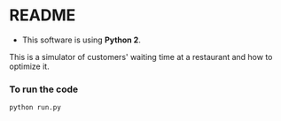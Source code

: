 # README
- This software is using **Python 2**.

This is a simulator of customers' waiting time at a restaurant and how to optimize it.

### To run the code
`python run.py`
